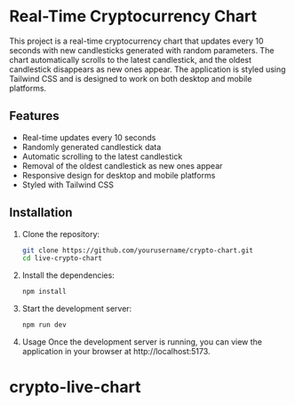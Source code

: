 # Real-Time Cryptocurrency Chart

This project is a real-time cryptocurrency chart that updates every 10 seconds with new candlesticks generated with random parameters. The chart automatically scrolls to the latest candlestick, and the oldest candlestick disappears as new ones appear. The application is styled using Tailwind CSS and is designed to work on both desktop and mobile platforms.

## Features

- Real-time updates every 10 seconds
- Randomly generated candlestick data
- Automatic scrolling to the latest candlestick
- Removal of the oldest candlestick as new ones appear
- Responsive design for desktop and mobile platforms
- Styled with Tailwind CSS

## Installation

1. Clone the repository:
   ```bash
   git clone https://github.com/yourusername/crypto-chart.git
   cd live-crypto-chart
2. Install the dependencies:

    ```bash
    npm install

3. Start the development server:
    ```bash
    npm run dev

4. Usage
Once the development server is running, you can view the application in your browser at http://localhost:5173.
# crypto-live-chart
